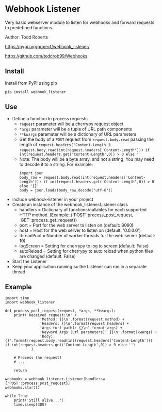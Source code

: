 # Webhook Listener
Very basic webserver module to listen for webhooks and forward requests to predefined functions.

Author: Todd Roberts

https://pypi.org/project/webhook_listener/

https://github.com/toddrob99/Webhooks

## Install

Install from PyPI using pip

`pip install webhook_listener`

## Use

* Define a function to process requests
    * `request` parameter will be a cherrypy request object
    * `*args` parameter will be a tuple of URL path components
    * `**kwargs` parameter will be a dictionary of URL parameters
    * Get the body of a `POST` request from `request.body.read` passing the length of `request.headers['Content-Length']`: `request.body.read(int(request.headers['Content-Length'])) if int(request.headers.get('Content-Length',0)) > 0 else ''`
    * Note: The body will be a byte array, and not a string. You may need to decode it to a string. For example:
        ```
        import json
        body_raw = request.body.read(int(request.headers['Content-Length'])) if int(request.headers.get('Content-Length',0)) > 0 else '{}'
        body = json.loads(body_raw.decode('utf-8'))
        ```
* Include webhook-listener in your project
* Create an instance of the webhook_listener.Listener class
    * handlers = Dictionary of functions/callables for each supported HTTP method. (Example: {'POST':process_post_request, 'GET':process_get_request})
    * port = Port for the web server to listen on (default: 8090)
    * host = Host for the web server to listen on (default: '0.0.0.0')
    * threadPool = Number of worker threads for the web server (default: 10)
    * logScreen = Setting for cherrypy to log to screen (default: False)
    * autoReload = Setting for cherrypy to auto reload when python files are changed (default: False)
* Start the Listener
* Keep your application running so the Listener can run in a separate thread

## Example

    import time
    import webhook_listener
    
    def process_post_request(request, *args, **kwargs):
        print('Received request:\n' + 
                    'Method: {}\n'.format(request.method) +
                    'Headers: {}\n'.format(request.headers) + 
                    'Args (url path): {}\n'.format(args) + 
                    'Keyword Args (url parameters): {}\n'.format(kwargs) + 
                    'Body: {}'.format(request.body.read(int(request.headers['Content-Length'])) if int(request.headers.get('Content-Length',0)) > 0 else '')
                )
        
        # Process the request!
        # ...
        
        return
    
    webhooks = webhook_listener.Listener(handlers={'POST':process_post_request})
    webhooks.start()
    
    while True:
        print('Still alive...')
        time.sleep(300)
